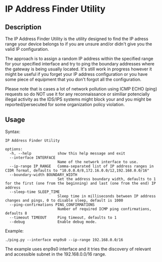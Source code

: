 # IP Address Finder Utility

## Description

The IP Address Finder Utility is the utility designed to find the IP adress range your device belongs to if you are unsure and/or didn't give you the valid IP configuration.

The approach is to assign a random IP address within the specified range for your specified interface and try to ping the boundary addresses where the gateway is being usually located. It's still work in progress however it might be useful if you forget your IP address configuration or you have some piece of equipment that you don't forgot all the configuration.

Please note that is cases a lot of network pollution using ICMP ECHO (ping) requests so do NOT use it for any reconnaissance or similiar potencially illegal activity as the IDS/IPS systems might block your and you might be reported/persecuted for some organization policy violation.

## Usage

Syntax:
```
IP Address Finder Utility

options:
  -h, --help            show this help message and exit
  --interface INTERFACE
                        Name of the network interface to use.
  --ip-range IP_RANGE   Comma-separated list of IP address ranges in CIDR format, defaults to "10.0.0.0/8,172.16.0.0/12,192.168.0.0/16"
  --boundary-width BOUNDARY_WIDTH
                        Set the address boundary width, defaults to 1 for the first (one from the beginning) and last (one from the end) IP address
  --sleep-time SLEEP_TIME
                        Sleep time in milliseconds between IP address changes and pings, 0 to disable sleep, default is 1000
  --ping-confirmations PING_CONFIRMATIONS
                        Number of required ICMP ping confirmations, defaults 8
  --timeout TIMEOUT     Ping timeout, defaults to 1
  --debug               Enable debug mode.
```

Example:

```
./ping.py --interface enp9s0 --ip-range 192.168.0.0/16
```

The example uses enp9s0 interface and it tries the discovery of relevant and accessible subnet in the 192.168.0.0/16 range.

